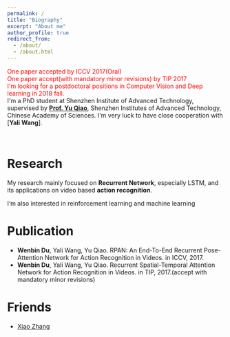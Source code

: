 ```yaml
---
permalink: /
title: "Biography"
excerpt: "About me"
author_profile: true
redirect_from: 
  - /about/
  - /about.html
---
```


<font color="red">One paper accepted by ICCV 2017(Oral)</font>
<br/>
<font color="red">One paper accept(with  mandatory minor revisions) by TIP 2017</font>
<br/>
<font color="red">I'm looking for a postdoctoral positions in Computer Vision and Deep learning in 2018 fall.</font>
<br/>
I'm a PhD student at Shenzhen Institute of Advanced Technology, supervised by [**Prof. Yu Qiao**](https://mmlab.siat.ac.cn/yuqiao/), Shenzhen Institutes of Advanced Technology, Chinese Academy of Sciences.
I'm very luck to have close cooperation with [**Yali Wang**].



<br/>

Research
======
My research mainly focused on **Recurrent Network**, especially LSTM, and its applications on video based **action recognition**.
<!--I expect to do some end-to-end research in these areas.-->
I‘m also interested in reinforcement learning and machine learning 
<!--and information visualization.-->

Publication
======
<!--- **Xiao Zhang**, Zhiyuan Fang, Yandong Wen, Zhifeng Li, Yu Qiao. "Range Loss for Deep Face Recognition with Long-Tailed Training Data." *The 15th IEEE International Conference on Computer Vision (**ICCV'17**)*, Venice, Italy, 2017. (Accepted)  [PDF will be released soon]-->
<!--- **Xiao Zhang**, Zhiyuan Fang, Yandong Wen, Zhifeng Li, Yu Qiao. "Range Loss for Deep Face Recognition with Long-Tailed Training Data." *The 15th IEEE International Conference on Computer Vision (**ICCV'17**)*, Venice, Italy, 2017. (Accepted)  [PDF will be released soon]-->
- **Wenbin Du**, Yali Wang, Yu Qiao. RPAN: An End-To-End Recurrent Pose-Attention Network for Action Recognition in Videos. in ICCV, 2017.
- **Wenbin Du**, Yali Wang, Yu Qiao. Recurrent Spatial-Temporal Attention Network for Action Recognition in Videos. in TIP, 2017.(accept with  mandatory minor revisions)


<!--Academic Services-->
<!--======-->
<!--- Conference Reviewer: CCBR 2017-->

Friends
======
- [Xiao Zhang](https://Duckchris.github.io)
<!--- [Yandong Wen](https://ydwen.github.io): Ph.D student in Carnegie Mellon University-->
<!--- [Xindi Liu](https://elson8080.github.io): Full stack engineer in Meituan.com-->
<!--- [Sishun Deng](https://www.velacielad.com): UX Designe-->